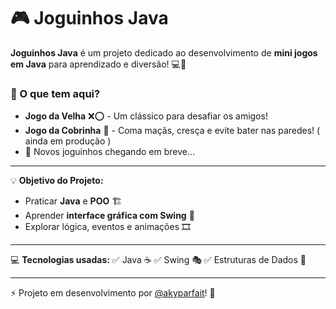 # 🎮 Joguinhos Java

**Joguinhos Java** é um projeto dedicado ao desenvolvimento de **mini jogos em Java** para aprendizado e diversão! 💻🎲

### 🔹 O que tem aqui?
- **Jogo da Velha** ❌⭕ - Um clássico para desafiar os amigos!
- **Jogo da Cobrinha** 🐍 - Coma maçãs, cresça e evite bater nas paredes! ( ainda em produção )
- 🚀 Novos joguinhos chegando em breve...

---
💡 **Objetivo do Projeto:**
- Praticar **Java** e **POO** 🏗️
- Aprender **interface gráfica com Swing** 🎨
- Explorar lógica, eventos e animações 🎞️

---
💻 **Tecnologias usadas:**
✅ Java ☕
✅ Swing 🎭
✅ Estruturas de Dados 🧩

---
⚡ Projeto em desenvolvimento por [@akyparfait](https://github.com/akyparfait)! 🚀


